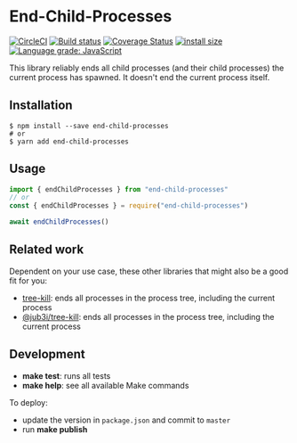# End-Child-Processes

[![CircleCI](https://circleci.com/gh/kevgo/end-child-processes.svg?style=shield)](https://circleci.com/gh/kevgo/end-child-processes)
[![Build status](https://ci.appveyor.com/api/projects/status/mawb87nkafx7sqvx/branch/master?svg=true)](https://ci.appveyor.com/project/kevgo/end-child-processes/branch/master)
[![Coverage Status](https://coveralls.io/repos/github/kevgo/end-child-processes/badge.svg)](https://coveralls.io/github/kevgo/end-child-processes)
[![install size](https://packagephobia.now.sh/badge?p=end-child-processes@1.0.0)](https://packagephobia.now.sh/result?p=end-child-processes@1.0.0)
[![Language grade: JavaScript](https://img.shields.io/lgtm/grade/javascript/g/kevgo/end-child-processes.svg)](https://lgtm.com/projects/g/kevgo/end-child-processes/context:javascript)

This library reliably ends all child processes (and their child processes) the
current process has spawned. It doesn't end the current process itself.

## Installation

```shell
$ npm install --save end-child-processes
# or
$ yarn add end-child-processes
```

## Usage

```js
import { endChildProcesses } from "end-child-processes"
// or
const { endChildProcesses } = require("end-child-processes")

await endChildProcesses()
```

## Related work

Dependent on your use case, these other libraries that might also be a good fit
for you:

- [tree-kill](https://github.com/pkrumins/node-tree-kill): ends all processes in
  the process tree, including the current process
- [@jub3i/tree-kill](https://github.com/jub3i/tree-kill): ends all processes in
  the process tree, including the current process

## Development

- <b type="make/command">make test</b>: runs all tests
- <b type="make/command">make help</b>: see all available Make commands

To deploy:

- update the version in `package.json` and commit to `master`
- run <b type="make/command">make publish</b>
